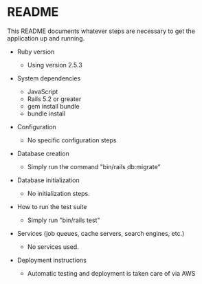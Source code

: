 # README

This README documents whatever steps are necessary to get the
application up and running.

* Ruby version
  * Using version 2.5.3

* System dependencies
  * JavaScript
  * Rails 5.2 or greater
  * gem install bundle
  * bundle install

* Configuration
  * No specific configuration steps

* Database creation
  * Simply run the command "bin/rails db:migrate"

* Database initialization
  * No initialization steps.

* How to run the test suite
  * Simply run "bin/rails test"

* Services (job queues, cache servers, search engines, etc.)
  * No services used.

* Deployment instructions
  * Automatic testing and deployment is taken care of via AWS
